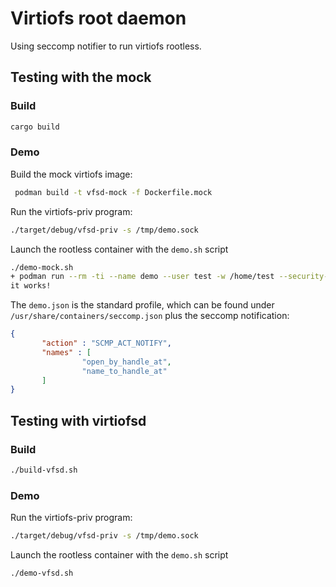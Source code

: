 # Virtiofs root daemon

Using seccomp notifier to run virtiofs rootless.

## Testing with the mock
### Build
```bash
cargo build
```
### Demo
Build the mock virtiofs image:
```bash
 podman build -t vfsd-mock -f Dockerfile.mock
```
Run the virtiofs-priv program:
```bash
./target/debug/vfsd-priv -s /tmp/demo.sock
```
Launch the rootless container with the `demo.sh` script
```bash
./demo-mock.sh
+ podman run --rm -ti --name demo --user test -w /home/test --security-opt=seccomp=demo.json --annotation run.oci.seccomp.receiver=/tmp/demo.sock vfsd-mock:latest /usr/local/bin/vfsd-mock --shared-dir /home/test/share-dir --file /home/test/share-dir/demo
it works!
```

The `demo.json` is the standard profile, which can be found under `/usr/share/containers/seccomp.json` plus the seccomp notification:
```json
{
       "action" : "SCMP_ACT_NOTIFY",
       "names" : [
                "open_by_handle_at",
                "name_to_handle_at"
       ]
}
```

## Testing with virtiofsd
### Build
```bash
./build-vfsd.sh
```
### Demo
Run the virtiofs-priv program:
```bash
./target/debug/vfsd-priv -s /tmp/demo.sock
```
Launch the rootless container with the `demo.sh` script
```bash
./demo-vfsd.sh
```
